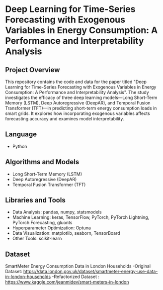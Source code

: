 # Deep Learning for Time-Series Forecasting with Exogenous Variables in Energy Consumption: A Performance and Interpretability Analysis

## Project Overview
This repository contains the code and data for the paper titled "Deep Learning for Time-Series Forecasting with Exogenous Variables in Energy Consumption: A Performance and Interpretability Analysis". The study investigates the efficacy of three deep learning models—Long Short-Term Memory (LSTM), Deep Autoregressive (DeepAR), and Temporal Fusion Transformer (TFT)—in predicting short-term energy consumption loads in smart grids. It explores how incorporating exogenous variables affects forecasting accuracy and examines model interpretability.

## Language
- Python

## Algorithms and Models
- Long Short-Term Memory (LSTM)
- Deep Autoregressive (DeepAR)
- Temporal Fusion Transformer (TFT)

## Libraries and Tools
- Data Analysis: pandas, numpy, statsmodels
- Machine Learning: keras, TensorFlow, PyTorch, PyTorch Lightning, PyTorch Forecasting, gluonts
- Hyperparameter Optimization: Optuna
- Data Visualization: matplotlib, seaborn, TensorBoard
- Other Tools: scikit-learn

## Dataset
SmartMeter Energy Consumption Data in London Households
-Original Dataset: https://data.london.gov.uk/dataset/smartmeter-energy-use-data-in-london-households
-Refactorized Dataset : https://www.kaggle.com/jeanmidev/smart-meters-in-london


